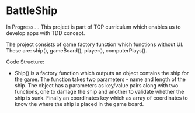 # BattleShip
In Progress....
This project is part of TOP curriculum which enables us to develop apps with TDD concept.

The project consists of game factory function which functions without UI.
These are: ship(), gameBoard(), player(), computerPlays().

Code Structure:
- Ship() is a factory function which outputs an object contains the ship for the game. The function takes two parameters - name and length of the ship. The object has a parameters as key/value pairs along with two functions, one to damage the ship and another to validate whether the ship is sunk. Finally an coordinates key which as array of coordinates to know the where the ship is placed in the game board.